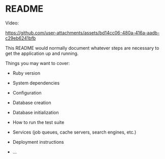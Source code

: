 # README
Video:


https://github.com/user-attachments/assets/bd14cc06-480a-416a-aadb-c29eb6241bfb


This README would normally document whatever steps are necessary to get the
application up and running.

Things you may want to cover:

* Ruby version

* System dependencies

* Configuration

* Database creation

* Database initialization

* How to run the test suite

* Services (job queues, cache servers, search engines, etc.)

* Deployment instructions

* ...
